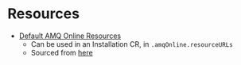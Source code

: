 # Resources

- [Default AMQ Online Resources](./default-amqonline-resources.json)
  - Can be used in an Installation CR, in `.amqOnline.resourceURLs`
  - Sourced from [here](https://github.com/jboss-container-images/amq-online-images/tree/1.1.1.GA/templates/install/components)